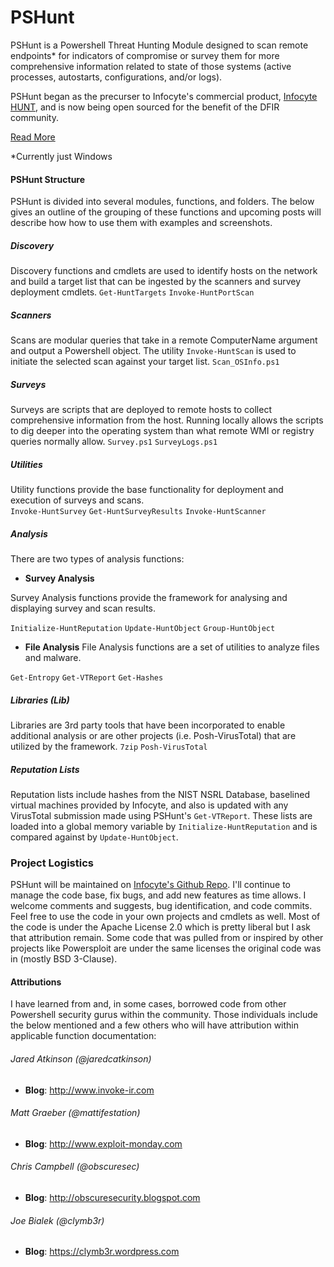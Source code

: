 # PSHunt

PSHunt is a Powershell Threat Hunting Module designed to scan remote endpoints* for indicators of compromise or survey them for more comprehensive information related to state of those systems (active processes, autostarts, configurations, and/or logs).  

PSHunt began as the precurser to Infocyte's commercial product, [Infocyte HUNT](http://www.infocyte.com/products), and is now being open sourced for the benefit of the DFIR community.

[Read More](https://good-hunting.ghost.io/2016/09/01/pshunt-powershell-threat-hunting-project/)

*Currently just Windows

#### PSHunt Structure

PSHunt is divided into several modules, functions, and folders.  The below gives an outline of the grouping of these functions and upcoming posts will describe how how to use them with examples and screenshots.

##### Discovery

Discovery functions and cmdlets are used to identify hosts on the network and build a target list that can be ingested by the scanners and survey deployment cmdlets. 
`Get-HuntTargets` `Invoke-HuntPortScan`

##### Scanners

Scans are modular queries that take in a remote ComputerName argument and output a Powershell object.  The utility `Invoke-HuntScan` is used to initiate the selected scan against your target list.
`Scan_OSInfo.ps1`

##### Surveys

Surveys are scripts that are deployed to remote hosts to collect comprehensive information from the host.  Running locally allows the scripts to dig deeper into the operating system than what remote WMI or registry queries normally allow.
`Survey.ps1`
`SurveyLogs.ps1`

##### Utilities

Utility functions provide the base functionality for deployment and execution of surveys and scans.  
`Invoke-HuntSurvey` `Get-HuntSurveyResults` `Invoke-HuntScanner`

##### Analysis

There are two types of analysis functions:

* **Survey Analysis**

 Survey Analysis functions provide the framework for analysing and displaying survey and scan results.
 
 `Initialize-HuntReputation` `Update-HuntObject` `Group-HuntObject`
 
* **File Analysis** 
File Analysis functions are a set of utilities to analyze files and malware.

 `Get-Entropy` `Get-VTReport` `Get-Hashes`


##### Libraries (Lib)

Libraries are 3rd party tools that have been incorporated to enable additional analysis or are other projects (i.e. Posh-VirusTotal) that are utilized by the framework.
`7zip` `Posh-VirusTotal`

##### Reputation Lists

Reputation lists include hashes from the NIST NSRL Database, baselined virtual machines provided by Infocyte, and also is updated with any VirusTotal submission made using PSHunt's `Get-VTReport`.  These lists are loaded into a global memory variable by `Initialize-HuntReputation` and is compared against by `Update-HuntObject`.


### Project Logistics

PSHunt will be maintained on [Infocyte's Github Repo](https://github.com/Infocyte/PSHunt).  I'll continue to manage the code base, fix bugs, and add new features as time allows.  I welcome comments and suggests, bug identification, and code commits.  Feel free to use the code in your own projects and cmdlets as well.  Most of the code is under the Apache License 2.0 which is pretty liberal but I ask that attribution remain.  Some code that was pulled from or inspired by other projects like Powersploit are under the same licenses the original code was in (mostly BSD 3-Clause).

####  Attributions
I have learned from and, in some cases, borrowed code from other Powershell security gurus within the community. Those individuals include the below mentioned and a few others who will have attribution within applicable function documentation:

###### Jared Atkinson *(@jaredcatkinson)* 
* **Blog**: http://www.invoke-ir.com
###### Matt Graeber *(@mattifestation)* 
* **Blog**: http://www.exploit-monday.com
###### Chris Campbell *(@obscuresec)* 
* **Blog**: http://obscuresecurity.blogspot.com
###### Joe Bialek *(@clymb3r)* 
* **Blog**: https://clymb3r.wordpress.com
